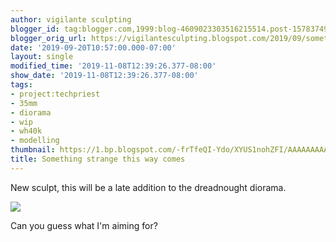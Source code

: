```yaml
---
author: vigilante sculpting
blogger_id: tag:blogger.com,1999:blog-4609023303516215514.post-1578374978748099328
blogger_orig_url: https://vigilantesculpting.blogspot.com/2019/09/something-strange-this-way-comes.html
date: '2019-09-20T10:57:00.000-07:00'
layout: single
modified_time: '2019-11-08T12:39:26.377-08:00'
show_date: '2019-11-08T12:39:26.377-08:00'
tags:
- project:techpriest
- 35mm
- diorama
- wip
- wh40k
- modelling
thumbnail: https://1.bp.blogspot.com/-frTfeQI-Ydo/XYUS1nohZFI/AAAAAAAAAic/qYJ1lWnM_JEnOdaEUKRkfrrOgANPDdAcgCLcBGAsYHQ/s320-c/IMG_20190920_004615041.jpg
title: Something strange this way comes
---
```

New sculpt, this will be a late addition to the dreadnought diorama.  
  

![](https://1.bp.blogspot.com/-frTfeQI-Ydo/XYUS1nohZFI/AAAAAAAAAic/qYJ1lWnM_JEnOdaEUKRkfrrOgANPDdAcgCLcBGAsYHQ/s1600/IMG_20190920_004615041.jpg)

  
  
  
  
  
Can you guess what I'm aiming for?  

